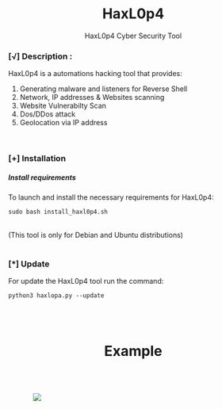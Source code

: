 <h1 align="center">HaxL0p4</h1>
<p align="center">HaxL0p4 Cyber Security Tool</p>



### [√] Description :
HaxL0p4 is a automations hacking tool that provides:

1) Generating malware and listeners for Reverse Shell
2) Network, IP addresses & Websites scanning
3) Website Vulnerabilty Scan
4) Dos/DDos attack
5) Geolocation via IP address 


<br>


### [+] Installation

##### Install requirements

To launch and install the necessary requirements for HaxL0p4:
      
    sudo bash install_haxl0p4.sh

<br>
(This tool is only for Debian and Ubuntu distributions)

<br>
<br>

### [*] Update

For update the HaxL0p4 tool run the command:

    python3 haxlopa.py --update


<br>
<br>

<h1 align="center">Example</h1>

<img style="margin:50px;" align="center" src="https://github.com/L0PA/HaxL0p4/blob/main/img/haxlopa3.png](https://github.com/L0PA/HaxL0p4/blob/main/img/Schermata%20del%202023-10-25%2012-35-49.png)https://github.com/L0PA/HaxL0p4/blob/main/img/Schermata%20del%202023-10-25%2012-35-49.png">

